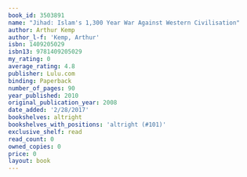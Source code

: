 ```yaml
---
book_id: 3503891
name: "Jihad: Islam's 1,300 Year War Against Western Civilisation"
author: Arthur Kemp
author_l-f: 'Kemp, Arthur'
isbn: 1409205029
isbn13: 9781409205029
my_rating: 0
average_rating: 4.8
publisher: Lulu.com
binding: Paperback
number_of_pages: 90
year_published: 2010
original_publication_year: 2008
date_added: '2/28/2017'
bookshelves: altright
bookshelves_with_positions: 'altright (#101)'
exclusive_shelf: read
read_count: 0
owned_copies: 0
price: 0
layout: book
---
```

